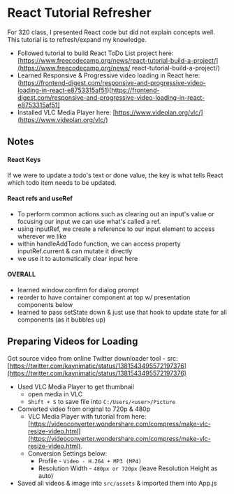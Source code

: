 # React Tutorial Refresher
For 320 class, I presented React code but did not explain concepts well. This tutorial is to refresh/expand my knowledge.
- Followed tutorial to build React ToDo List project here: [https://www.freecodecamp.org/news/react-tutorial-build-a-project/](https://www.freecodecamp.org/news/
react-tutorial-build-a-project/)
- Learned Responsive & Progressive video loading in React here: (https://frontend-digest.com/responsive-and-progressive-video-loading-in-react-e8753315af51)[https://frontend-digest.com/responsive-and-progressive-video-loading-in-react-e8753315af51]
- Installed VLC Media Player here: [https://www.videolan.org/vlc/](https://www.videolan.org/vlc/)

## Notes
#### React Keys
If we were to update a todo's text or done value, the key is what tells React which todo item needs to be updated.
#### React refs and useRef
- To perform common actions such as clearing out an input's value or focusing our input we can use what's called a ref.
- using inputRef, we create a reference to our input element to access wherever we like
- within handleAddTodo function, we can access property inputRef.current & can mutate it directly
- we use it to automatically clear input here

#### OVERALL
- learned window.confirm for dialog prompt
- reorder to have container component at top w/ presentation components below
- learned to pass setState down & just use that hook to update state for all components (as it bubbles up)

## Preparing Videos for Loading

Got source video from online Twitter downloader tool - src: [https://twitter.com/kaynimatic/status/1381543495572197376](https://twitter.com/kaynimatic/status/1381543495572197376)
- Used VLC Media Player to get thumbnail
    - open media in VLC
    - `Shift + S` to save file into `C:/Users/<user>/Picture`
- Converted video from original to 720p & 480p
  - VLC Media Player with tutorial from here: [https://videoconverter.wondershare.com/compress/make-vlc-resize-video.html](https://videoconverter.wondershare.com/compress/make-vlc-resize-video.html).
  - Conversion Settings below:
    - Profile - `Video - H.264 + MP3 (MP4)`
    - Resolution Width - `480px or 720px` (leave Resolution Height as auto)
- Saved all videos & image into `src/assets` & imported them into App.js
